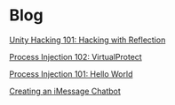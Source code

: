 # Blog

[Unity Hacking 101: Hacking with Reflection](Unity-Hacking-101-Hacking-with-Reflection)

[Process Injection 102: VirtualProtect](Process-Injection-102-VirtualProtect/)

[Process Injection 101: Hello World](Process-Injection-101-Hello-World/)

[Creating an iMessage Chatbot](creating-an-imessage-chatbot/)
